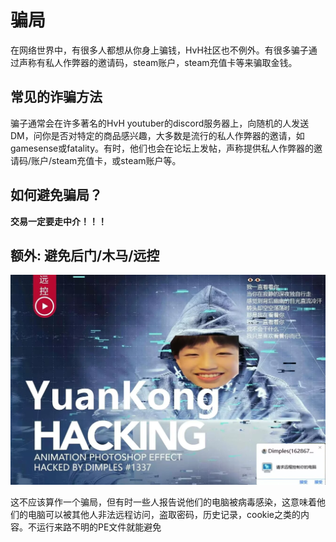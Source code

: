 # 骗局

在网络世界中，有很多人都想从你身上骗钱，HvH社区也不例外。有很多骗子通过声称有私人作弊器的邀请码，steam账户，steam充值卡等来骗取金钱。

## 常见的诈骗方法

骗子通常会在许多著名的HvH youtuber的discord服务器上，向随机的人发送DM，问你是否对特定的商品感兴趣，大多数是流行的私人作弊器的邀请，如gamesense或fatality。有时，他们也会在论坛上发帖，声称提供私人作弊器的邀请码/账户/steam充值卡，或steam账户等。

## 如何避免骗局？

**交易一定要走中介！！！**

## 额外: 避免后门/木马/远控

![余志文大跌](https://github.com/m3ma110c/master-guide-CN/blob/main/miscellaneous/yzw.jpg)

这不应该算作一个骗局，但有时一些人报告说他们的电脑被病毒感染，这意味着他们的电脑可以被其他人非法远程访问，盗取密码，历史记录，cookie之类的内容。不运行来路不明的PE文件就能避免

